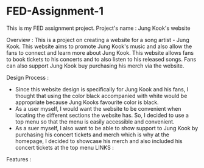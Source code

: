 # FED-Assignment-1
This is my FED assignment project.
Project's name : 
Jung Kook's website

Overview :
This is a project on creating a website for a song artist - Jung Kook. This website aims to promote Jung Kook's music and also allow the fans to connect and learn more about Jung Kook. This website allows fans to book tickets to his concerts and to also listen to his released songs. Fans can also support Jung Kook buy purchasing his merch via the website.

Design Process :
- Since this website design is specifically for Jung Kook and his fans, I thought that using the color black accompanied with white would be appropriate because Jung Kooks favourite color is black.
- As a user myself, I would want the website to be convenient when locating the different sections the website has. So, I decided to use a top menu so that the menu is easily accessible and convenient.
- As a suer myself, I also want to be able to show support to Jung Kook by purchasing his concert tickets and merch which is why at the homepage, I decided to showcase his merch and also included his concert tickets at the top menu
LINKS :

Features :


